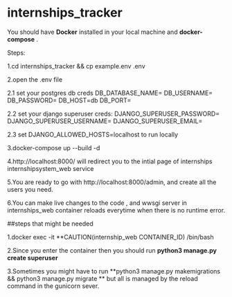 # internships_tracker
You should have **Docker** installed in your local machine and **docker-compose** .

Steps:
 
 
 1.cd internships_tracker && cp example.env .env

 2.open the .env file
 
  2.1 set your postgres db creds
     DB_DATABASE_NAME=
     DB_USERNAME=
     DB_PASSWORD=
     DB_HOST=db
     DB_PORT=


  2.2 set your django superuser creds:
   DJANGO_SUPERUSER_PASSWORD=
   DJANGO_SUPERUSER_USERNAME=
   DJANGO_SUPERUSER_EMAIL=


  2.3 set DJANGO_ALLOWED_HOSTS=localhost to run locally


 3.docker-compose up --build -d
 
 
 4.http://localhost:8000/ will redirect you to the intial page of internships internshipsystem_web service

 5.You are ready to go with http://localhost:8000/admin, and create all the users you need.

 6.You can make live changes to the code , and wwsgi server in internships_web container reloads everytime when there is no runtime error.


##steps that might be needed

 1.docker exec -it **CAUTION(internship_web CONTAINER_ID)  /bin/bash


 2.Since you enter  the container then you should run **python3 manage.py create superuser**
  
 
 3.Sometimes you might have to run **python3 manage.py makemigrations && python3 manage.py migrate ** but all is managed by the reload command in the gunicorn sever.





 
